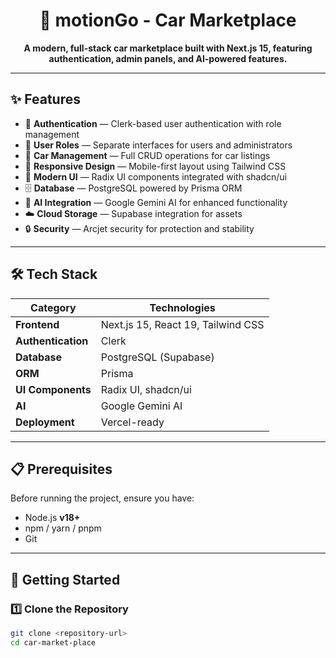 <h1 align="center">🚗 motionGo - Car Marketplace</h1>

<p align="center">
  <strong>A modern, full-stack car marketplace built with Next.js 15, featuring authentication, admin panels, and AI-powered features.</strong>
</p>

---

## ✨ Features

- 🔐 **Authentication** — Clerk-based user authentication with role management  
- 👥 **User Roles** — Separate interfaces for users and administrators  
- 🚙 **Car Management** — Full CRUD operations for car listings  
- 📱 **Responsive Design** — Mobile-first layout using Tailwind CSS  
- 🎨 **Modern UI** — Radix UI components integrated with shadcn/ui  
- 🗄️ **Database** — PostgreSQL powered by Prisma ORM  
- 🤖 **AI Integration** — Google Gemini AI for enhanced functionality  
- ☁️ **Cloud Storage** — Supabase integration for assets  
- 🔒 **Security** — Arcjet security for protection and stability  

---

## 🛠️ Tech Stack

| Category | Technologies |
|-----------|--------------|
| **Frontend** | Next.js 15, React 19, Tailwind CSS |
| **Authentication** | Clerk |
| **Database** | PostgreSQL (Supabase) |
| **ORM** | Prisma |
| **UI Components** | Radix UI, shadcn/ui |
| **AI** | Google Gemini AI |
| **Deployment** | Vercel-ready |

---

## 📋 Prerequisites

Before running the project, ensure you have:

- Node.js **v18+**  
- npm / yarn / pnpm  
- Git  

---

## 🚀 Getting Started

### 1️⃣ Clone the Repository
```bash
git clone <repository-url>
cd car-market-place
